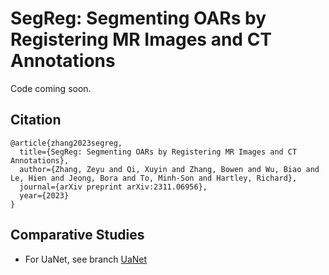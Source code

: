 # SegReg: Segmenting OARs by Registering MR Images and CT Annotations
Code coming soon.

## Citation

```
@article{zhang2023segreg,
  title={SegReg: Segmenting OARs by Registering MR Images and CT Annotations},
  author={Zhang, Zeyu and Qi, Xuyin and Zhang, Bowen and Wu, Biao and Le, Hien and Jeong, Bora and To, Minh-Son and Hartley, Richard},
  journal={arXiv preprint arXiv:2311.06956},
  year={2023}
}
```

## Comparative Studies

- For UaNet, see branch [UaNet](https://github.com/steve-zeyu-zhang/SegReg/tree/UaNet)

